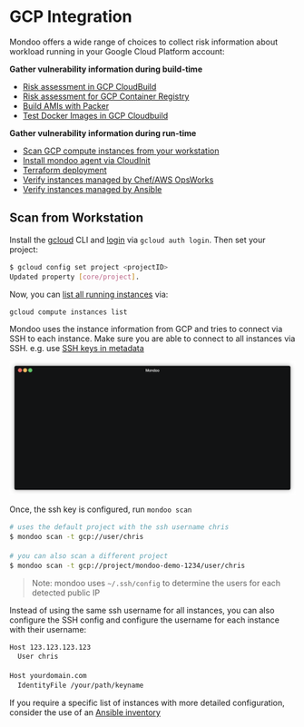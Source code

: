 # GCP Integration

Mondoo offers a wide range of choices to collect risk information about workload running in your Google Cloud Platform account:

**Gather vulnerability information during build-time**

 - [Risk assessment in GCP CloudBuild](../cicd/gcp-cloudbuild.md#gcp-cloudbuild)
 - [Risk assessment for GCP Container Registry](../registry/gcp_gcr.md#google-cloud-container-registry)
 - [Build AMIs with Packer](../devops/packer.md)
 - [Test Docker Images in GCP Cloudbuild](../cicd/gcp-cloudbuild.md)

**Gather vulnerability information during run-time**

  - [Scan GCP compute instances from your workstation](#scan-from-workstation)
  - [Install mondoo agent via CloudInit](../installation/cloudinit.md)
  - [Terraform deployment](../devops/terraform.md)
  - [Verify instances managed by Chef/AWS OpsWorks](../installation/chef.md)
  - [Verify instances managed by Ansible](../installation/ansible.md)

## Scan from Workstation

Install the [gcloud](https://cloud.google.com/sdk/install) CLI and [login](https://cloud.google.com/sdk/gcloud/reference/auth/login) via `gcloud auth login`. Then set your project:

```bash
$ gcloud config set project <projectID>
Updated property [core/project].
```

Now, you can [list all running instances](https://cloud.google.com/sdk/gcloud/reference/compute/instances/list) via:

```bash
gcloud compute instances list
```

Mondoo uses the instance information from GCP and tries to connect via SSH to each instance. Make sure you are able to connect to all instances via SSH. e.g. use [SSH keys in metadata](https://cloud.google.com/compute/docs/instances/adding-removing-ssh-keys)

![Mondoo GCP instances scan from CLI](../static/videos/gcp-compute-scan.gif)

Once, the ssh key is configured, run `mondoo scan`

```bash
# uses the default project with the ssh username chris
$ mondoo scan -t gcp://user/chris

# you can also scan a different project
$ mondoo scan -t gcp://project/mondoo-demo-1234/user/chris
```

> Note: mondoo uses `~/.ssh/config` to determine the users for each detected public IP

Instead of using the same ssh username for all instances, you can also configure the SSH config and configure the username for each instance with their username:

```bash
Host 123.123.123.123
  User chris

Host yourdomain.com
  IdentityFile /your/path/keyname
````

If you require a specific list of instances with more detailed configuration, consider the use of an [Ansible inventory](../devops/ansible.md)
